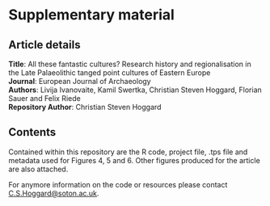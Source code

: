 # Supplementary material 

## Article details

**Title**: All these fantastic cultures? Research history and regionalisation in the Late Palaeolithic tanged point cultures of Eastern Europe  
**Journal**: European Journal of Archaeology  
**Authors**: Livija Ivanovaite, Kamil Swertka, Christian Steven Hoggard, Florian Sauer and Felix Riede  
**Repository Author**: Christian Steven Hoggard  

## Contents

Contained within this repository are the R code, project file, .tps file and metadata used for Figures 4, 5 and 6. Other figures produced for the article are also attached.  

For anymore information on the code or resources please contact C.S.Hoggard@soton.ac.uk.

